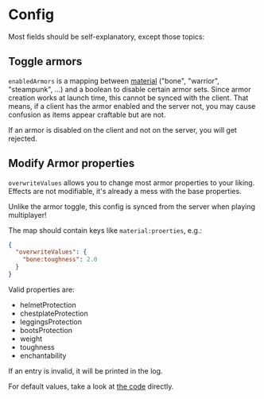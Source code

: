 # Config

Most fields should be self-explanatory, except those topics:

## Toggle armors

`enabledArmors` is a mapping between [material](https://github.com/Luke100000/ImmersiveArmors/blob/HEAD/common/src/main/java/immersive_armors/Items.java) ("bone", "warrior", "steampunk", ...) and a boolean to disable certain armor sets. Since armor creation works at launch time, this cannot be synced with the client. That means, if a client has the armor enabled and the server not, you may cause confusion as items appear craftable but are not.

If an armor is disabled on the client and not on the server, you will get rejected.

## Modify Armor properties

`overwriteValues` allows you to change most armor properties to your liking.
Effects are not modifiable, it's already a mess with the base properties.

Unlike the armor toggle, this config is synced from the server when playing multiplayer!

The map should contain keys like `material:proerties`, e.g.:

````json
{
  "overwriteValues": {
    "bone:toughness": 2.0
  }
}
````

Valid properties are:

* helmetProtection
* chestplateProtection
* leggingsProtection
* bootsProtection
* weight
* toughness
* enchantability

If an entry is invalid, it will be printed in the log.

For default values, take a look at [the code](https://github.com/Luke100000/ImmersiveArmors/blob/HEAD/common/src/main/java/immersive_armors/Items.java) directly.

